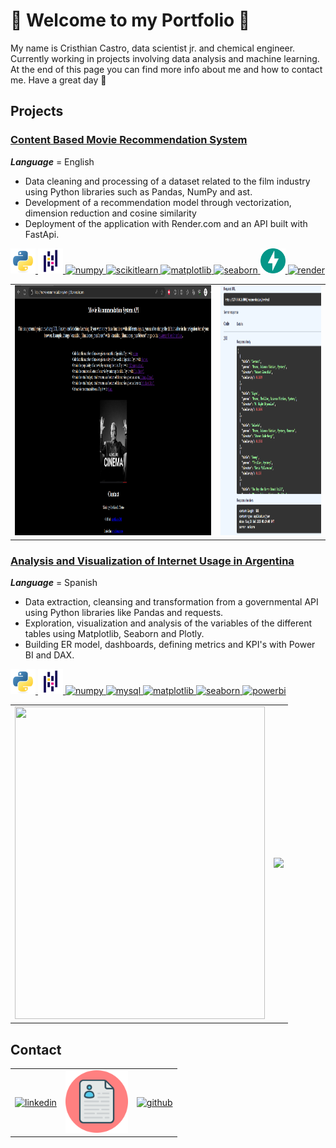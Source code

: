
# 👾 Welcome to my Portfolio 🤖
My name is Cristhian Castro, data scientist jr. and chemical engineer. Currently working in projects involving data analysis and machine learning. At the end of this page you can find more info about me and how to contact me. Have a great day 🚀 


## Projects

### [Content Based Movie Recommendation System](https://github.com/cristhianc001/movie-recommendation-system)
***Language*** = English
- Data cleaning and processing of a dataset related to the film industry using Python
libraries such as Pandas, NumPy and ast.
- Development of a recommendation model through vectorization, dimension reduction and cosine similarity
- Deployment of the application with Render.com and an API built with FastApi.

<p align="left"> <a href="https://docs.python.org/3/library/ast.html" target="_blank" rel="noreferrer"> <img src="https://raw.githubusercontent.com/devicons/devicon/master/icons/python/python-original.svg" alt="python" width="40" height="40"/> </a> <a href="https://pandas.pydata.org/docs/" target="_blank" rel="noreferrer"> <img src="https://raw.githubusercontent.com/devicons/devicon/1119b9f84c0290e0f0b38982099a2bd027a48bf1/icons/pandas/pandas-original.svg" alt="pandas" width="40" height="40"/> </a> <a href="https://numpy.org/" target="_blank" rel="noreferrer"> <img src="https://www.vectorlogo.zone/logos/numpy/numpy-icon.svg" alt="numpy" width="40" height="40"/> </a> <a href="https://scikit-learn.org/stable/" target="_blank" rel="noreferrer"> <img src="https://upload.wikimedia.org/wikipedia/commons/0/05/Scikit_learn_logo_small.svg" alt="scikitlearn" width="40" height="40"/> </a> <a href="https://matplotlib.org/stable/index.html" target="_blank" rel="noreferrer"> <img src="https://upload.wikimedia.org/wikipedia/commons/0/01/Created_with_Matplotlib-logo.svg" alt="matplotlib" width="40" height="40"/> </a>  <a href="https://seaborn.pydata.org/" target="_blank" rel="noreferrer"> <img src="https://raw.githubusercontent.com/gilbarbara/logos/c8749cfc4be0e67a266be0554282d73d967db910/logos/seaborn-icon.svg" alt="seaborn" width="40" height="40"/> </a> <a href="https://fastapi.tiangolo.com/" target="_blank" rel="noreferrer"> <img src="https://raw.githubusercontent.com/devicons/devicon/1119b9f84c0290e0f0b38982099a2bd027a48bf1/icons/fastapi/fastapi-original.svg" alt="fastapi" width="40" height="40"/> </a> <a href="https://render.com/" target="_blank" rel="noreferrer"> <img src="https://upload.vectorlogo.zone/logos/render/images/bb711e6b-3dc7-496f-b665-10558e88ceed.svg" alt="render" width="40" height="40"/> </a> </p>


<table align="center">
  <tr>
    <td align="center">
      <a href="https://raw.githubusercontent.com/cristhianc001/cristhianc001.github.io/main/img/welcome-page.png" target="_blank" rel="noreferrer">
        <img src="https://raw.githubusercontent.com/cristhianc001/cristhianc001.github.io/main/img/welcome-page.png" height="400"/>
      </a>
    </td>
    <td align="center">
      <a href="https://raw.githubusercontent.com/cristhianc001/movie-recommendation-system/main/img/recommendation-arrival.png" target="_blank" rel="noreferrer">
        <img src="https://raw.githubusercontent.com/cristhianc001/movie-recommendation-system/main/img/recommendation-arrival.png" height="400"/>
      </a>
    </td>
  </tr>
</table>

### [Analysis and Visualization of Internet Usage in Argentina](https://github.com/cristhianc001/Argentinian-Internet-Usage)
***Language*** = Spanish
- Data extraction, cleansing and transformation from a governmental API using Python libraries like Pandas and requests.
- Exploration, visualization and analysis of the variables of the different tables using Matplotlib, Seaborn and Plotly.
- Building ER model, dashboards, defining metrics and KPI's with Power BI and DAX.

<p align="left"> <a href="https://requests.readthedocs.io/en/latest/" target="_blank" rel="noreferrer"> <img src="https://raw.githubusercontent.com/devicons/devicon/master/icons/python/python-original.svg" alt="python" width="40" height="40"/> </a> <a href="https://pandas.pydata.org/docs/" target="_blank" rel="noreferrer"> <img src="https://raw.githubusercontent.com/devicons/devicon/1119b9f84c0290e0f0b38982099a2bd027a48bf1/icons/pandas/pandas-original.svg" alt="pandas" width="40" height="40"/> </a> <a href="https://plotly.com/python/" target="_blank" rel="noreferrer"> <img src="https://www.vectorlogo.zone/logos/plot_ly/plot_ly-icon.svg" alt="numpy" width="40" height="40"/> </a> <a href="https://www.mysql.com/" target="_blank" rel="noreferrer"> <img src="https://www.vectorlogo.zone/logos/mysql/mysql-ar21.svg" alt="mysql" width="40" height="40"/> </a> <a href="https://matplotlib.org/stable/index.html" target="_blank" rel="noreferrer"> <img src="https://upload.wikimedia.org/wikipedia/commons/0/01/Created_with_Matplotlib-logo.svg" alt="matplotlib" width="40" height="40"/> </a>  <a href="https://seaborn.pydata.org/" target="_blank" rel="noreferrer"> <img src="https://raw.githubusercontent.com/gilbarbara/logos/c8749cfc4be0e67a266be0554282d73d967db910/logos/seaborn-icon.svg" alt="seaborn" width="40" height="40"/> </a>  <a href="https://powerbi.microsoft.com/" target="_blank" rel="noreferrer"> <img src="https://upload.vectorlogo.zone/logos/microsoft_powerbi/images/985205ac-fb3d-4c80-97f4-7bc0fec8c67d.svg" alt="powerbi" width="40" height="40"/> </a> </p>

<table align="center">
  <tr>
    <td align="center">
      <a href="https://raw.githubusercontent.com/cristhianc001/argentinian-telecommunications-analysis/main/visualizations/mapa-accesos-2022.png" target="_blank" rel="noreferrer">
        <img src="https://raw.githubusercontent.com/cristhianc001/argentinian-telecommunications-analysis/main/visualizations/mapa-accesos-2022.png" width="400" height="500"/>
      </a>
    </td>
    <td align="center">
      <a href="https://raw.githubusercontent.com/cristhianc001/argentinian-telecommunications-analysis/main/visualizations/dashboard-accesos.png" target="_blank" rel="noreferrer">
        <img src="https://raw.githubusercontent.com/cristhianc001/argentinian-telecommunications-analysis/main/visualizations/dashboard-accesos.png" width="600"/>
      </a>
    </td>
  </tr>
</table>


## Contact
<table align="center">
  <tr>
    <td align="center">
      <a href="https://www.linkedin.com/in/cristhiancastro/" target="_blank" rel="noreferrer">
        <img src="https://www.vectorlogo.zone/logos/linkedin/linkedin-tile.svg" alt="linkedin" width="100" height="100"/>
      </a>
    </td>
    <td align="center">
      <a href="https://drive.google.com/file/d/1jR6Ck1RJuSY11As0lKTQ5X0FfG20dqq9//view?usp=drive_link" target="_blank" rel="noreferrer">
        <img src="https://raw.githubusercontent.com/cristhianc001/cristhianc001.github.io/main/img/cv-icon.png" alt="curriculum" width="100" height="100"/>
      </a>
    </td>
    <td align="center">
      <a href="https://github.com/cristhianc001" target="_blank" rel="noreferrer">
        <img src="https://www.vectorlogo.zone/logos/github/github-icon.svg" alt="github" width="100" height="100"/>
      </a>
    </td>
  </tr>
</table>

